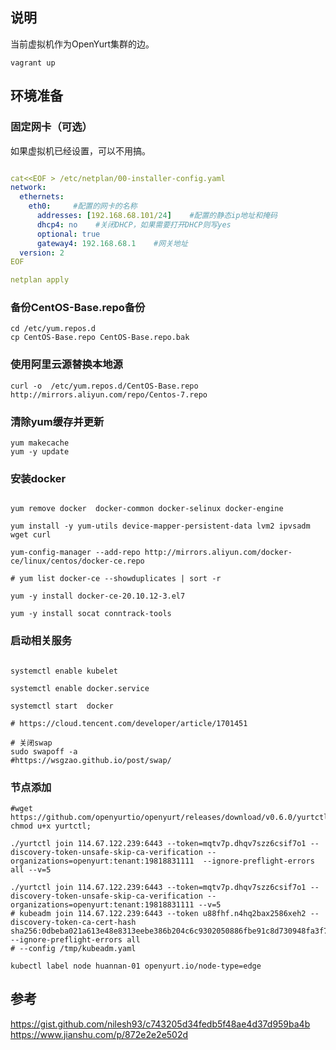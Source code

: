
## 说明

当前虚拟机作为OpenYurt集群的边。

```shell
vagrant up
```

## 环境准备

### 固定网卡（可选）

如果虚拟机已经设置，可以不用搞。

```yaml

cat<<EOF > /etc/netplan/00-installer-config.yaml
network:
  ethernets:
    eth0:     #配置的网卡的名称
      addresses: [192.168.68.101/24]    #配置的静态ip地址和掩码
      dhcp4: no    #关闭DHCP，如果需要打开DHCP则写yes
      optional: true
      gateway4: 192.168.68.1    #网关地址
  version: 2
EOF

netplan apply

```

### 备份CentOS-Base.repo备份

```shell
cd /etc/yum.repos.d
cp CentOS-Base.repo CentOS-Base.repo.bak
```

### 使用阿里云源替换本地源

```shell
curl -o  /etc/yum.repos.d/CentOS-Base.repo http://mirrors.aliyun.com/repo/Centos-7.repo
```

### 清除yum缓存并更新

```shell
yum makecache
yum -y update
```

### 安装docker

```shell

yum remove docker  docker-common docker-selinux docker-engine

yum install -y yum-utils device-mapper-persistent-data lvm2 ipvsadm wget curl

yum-config-manager --add-repo http://mirrors.aliyun.com/docker-ce/linux/centos/docker-ce.repo

# yum list docker-ce --showduplicates | sort -r

yum -y install docker-ce-20.10.12-3.el7

yum -y install socat conntrack-tools

```

### 启动相关服务
```shell

systemctl enable kubelet

systemctl enable docker.service

systemctl start  docker

# https://cloud.tencent.com/developer/article/1701451

# 关闭swap
sudo swapoff -a
#https://wsgzao.github.io/post/swap/
```


### 节点添加

```shell
#wget https://github.com/openyurtio/openyurt/releases/download/v0.6.0/yurtctl; chmod u+x yurtctl;

./yurtctl join 114.67.122.239:6443 --token=mqtv7p.dhqv7szz6csif7o1 --discovery-token-unsafe-skip-ca-verification --organizations=openyurt:tenant:19818831111  --ignore-preflight-errors all --v=5

./yurtctl join 114.67.122.239:6443 --token=mqtv7p.dhqv7szz6csif7o1 --discovery-token-unsafe-skip-ca-verification --organizations=openyurt:tenant:19818831111 --v=5
# kubeadm join 114.67.122.239:6443 --token u88fhf.n4hq2bax2586xeh2 --discovery-token-ca-cert-hash sha256:0dbeba021a613e48e8313eebe386b204c6c9302050886fbe91c8d730948fa3f7  --ignore-preflight-errors all 
# --config /tmp/kubeadm.yaml
```


```shell
kubectl label node huannan-01 openyurt.io/node-type=edge
```

## 参考

https://gist.github.com/nilesh93/c743205d34fedb5f48ae4d37d959ba4b
https://www.jianshu.com/p/872e2e2e502d